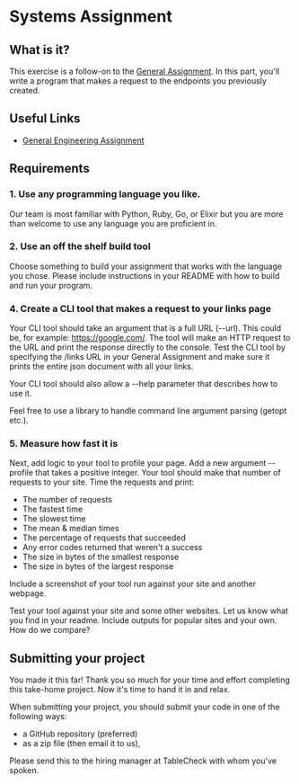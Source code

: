 # Systems Assignment

## What is it?

This exercise is a follow-on to the [General Assignment](https://github.com/tablecheck/tablecheck-2020-general-engineering-assignment).  In this part, you'll write a program that makes a request to the endpoints you previously created.

## Useful Links

- [General Engineering Assignment](https://github.com/tablecheck/tablecheck-2020-general-engineering-assignment)

## Requirements

### 1. Use any programming language you like.

Our team is most familiar with Python, Ruby, Go, or Elixir but you are more than welcome to use any language you are proficient in.

### 2. Use an off the shelf build tool

Choose something to build your assignment that works with the language you chose. Please include instructions in your README with how to build and run your program.

### 4. Create a CLI tool that makes a request to your links page

Your CLI tool should take an argument that is a full URL (--url). This could be, for example: https://google.com/.  The tool will make an HTTP request to the URL and print the response directly to the console.  Test the CLI tool by specifying the /links URL in your General Assignment and make sure it prints the entire json document with all your links.

Your CLI tool should also allow a --help parameter that describes how to use it.

Feel free to use a library to handle command line argument parsing (getopt etc.).

### 5. Measure how fast it is

Next, add logic to your tool to profile your page.  Add a new argument --profile that takes a positive integer.  Your tool should make that number of requests to your site.  Time the requests and print:

* The number of requests
* The fastest time
* The slowest time
* The mean & median times
* The percentage of requests that succeeded
* Any error codes returned that weren't a success
* The size in bytes of the smallest response
* The size in bytes of the largest response

Include a screenshot of your tool run against your site and another webpage.

Test your tool against your site and some other websites.  Let us know what you find in your readme.  Include outputs for popular sites and your own.  How do we compare?

## Submitting your project

You made it this far! Thank you so much for your time and effort completing this take-home project. Now it's time to hand it in and relax.

When submitting your project, you should submit your code in one of the following ways:
- a GitHub repository (preferred)
- as a zip file (then email it to us),

Please send this to the hiring manager at TableCheck with whom you've spoken.

